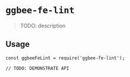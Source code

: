# `ggbee-fe-lint`

> TODO: description

## Usage

```
const ggbeeFeLint = require('ggbee-fe-lint');

// TODO: DEMONSTRATE API
```
